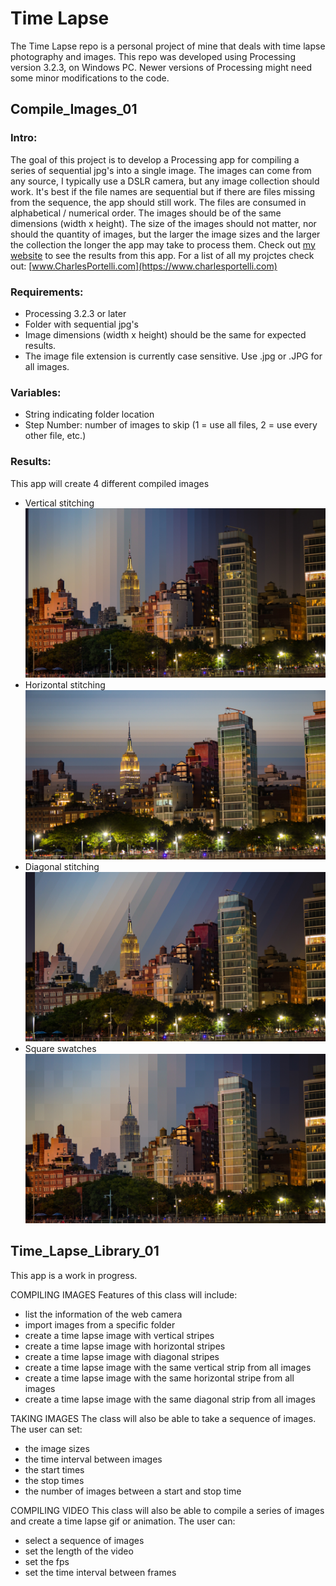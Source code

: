 # Time Lapse

The Time Lapse repo is a personal project of mine that deals with time lapse photography and images. This repo was developed using Processing version 3.2.3, on Windows PC. Newer versions of Processing might need some minor modifications to the code.

## Compile\_Images\_01

### Intro:

The goal of this project is to develop a Processing app for compiling a series of sequential jpg&#39;s into a single image. The images can come from any source, I typically use a DSLR camera, but any image collection should work. It&#39;s best if the file names are sequential but if there are files missing from the sequence, the app should still work. The files are consumed in alphabetical / numerical order. The images should be of the same dimensions (width x height). The size of the images should not matter, nor should the quantity of images, but the larger the image sizes and the larger the collection the longer the app may take to process them. Check out [my website](https://www.charlesportelli.com/play-1/#/time-lapse/) to see the results from this app. For a list of all my projctes check out: [www.CharlesPortelli.com](https://www.charlesportelli.com)

### Requirements:

- Processing 3.2.3 or later
- Folder with sequential jpg&#39;s
- Image dimensions (width x height) should be the same for expected results.
- The image file extension is currently case sensitive. Use .jpg or .JPG for all images.

### Variables:

- String indicating folder location
- Step Number: number of images to skip (1 = use all files, 2 = use every other file, etc.)

### Results:

This app will create 4 different compiled images

- Vertical stitching ![Vertical Stitching](https://github.com/Crashnorun/Time_Lapse/blob/master/Compile_Images_01/Sample%20Images/01_Vertical_ImageStep_5.jpg)
- Horizontal stitching ![Horizontal Stitching](https://github.com/Crashnorun/Time_Lapse/blob/master/Compile_Images_01/Sample%20Images/02_Horizontal_ImageStep_5.jpg)
- Diagonal stitching ![Diagonal Stitching](https://github.com/Crashnorun/Time_Lapse/blob/master/Compile_Images_01/Sample%20Images/03_Diagonal_ImageStep_5.jpg)
- Square swatches ![Square Swatches](https://github.com/Crashnorun/Time_Lapse/blob/master/Compile_Images_01/Sample%20Images/04_Square_ImageStep_5.jpg)

## Time\_Lapse\_Library\_01

This app is a work in progress.

COMPILING IMAGES Features of this class will include:

- list the information of the web camera
- import images from a specific folder
- create a time lapse image with vertical stripes
- create a time lapse image with horizontal stripes
- create a time lapse image with diagonal stripes
- create a time lapse image with the same vertical strip from all images
- create a time lapse image with the same horizontal stripe from all images
- create a time lapse image with the same diagonal strip from all images

TAKING IMAGES The class will also be able to take a sequence of images. The user can set:

- the image sizes
- the time interval between images
- the start times
- the stop times
- the number of images between a start and stop time

COMPILING VIDEO This class will also be able to compile a series of images and create a time lapse gif or animation. The user can:

- select a sequence of images
- set the length of the video
- set the fps
- set the time interval between frames
